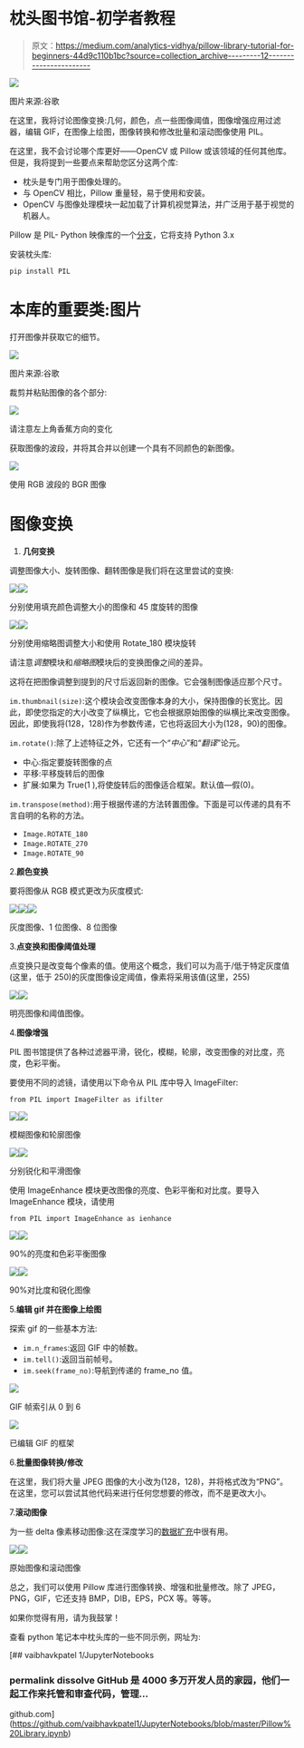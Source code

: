 # 枕头图书馆-初学者教程

> 原文：<https://medium.com/analytics-vidhya/pillow-library-tutorial-for-beginners-44d9c110b1bc?source=collection_archive---------12----------------------->

![](img/dbfdddde059a58e5db3e766a9dea487d.png)

图片来源:谷歌

在这里，我将讨论图像变换:几何，颜色，点一些图像阈值，图像增强应用过滤器，编辑 GIF，在图像上绘图，图像转换和修改批量和滚动图像使用 PIL。

在这里，我不会讨论哪个库更好——OpenCV 或 Pillow 或该领域的任何其他库。但是，我将提到一些要点来帮助您区分这两个库:

*   枕头是专门用于图像处理的。
*   与 OpenCV 相比，Pillow 重量轻，易于使用和安装。
*   OpenCV 与图像处理模块一起加载了计算机视觉算法，并广泛用于基于视觉的机器人。

Pillow 是 PIL- Python 映像库的一个[分支](https://en.wikipedia.org/wiki/Fork_(software_development))，它将支持 Python 3.x

安装枕头库:

```
pip install PIL
```

# 本库的重要类:**图片**

打开图像并获取它的细节。

![](img/5cd96b9219a341562323c56087ceb614.png)

图片来源:谷歌

裁剪并粘贴图像的各个部分:

![](img/f7f751ef6fc1a093996e22c4f028bbb7.png)

请注意左上角香蕉方向的变化

获取图像的波段，并将其合并以创建一个具有不同颜色的新图像。

![](img/95894b6ce31cbeff7301434364408bbb.png)

使用 RGB 波段的 BGR 图像

# 图像变换

1.  **几何变换**

调整图像大小、旋转图像、翻转图像是我们将在这里尝试的变换:

![](img/2c4877288bf59933090b1950fd487b02.png)![](img/847077405a5897d30015a4a8f0aaf43b.png)

分别使用填充颜色调整大小的图像和 45 度旋转的图像

![](img/05df48c3cbdd7703c2ea8a5ce28bde89.png)![](img/1680157d2acb761ced66ead446bcbafb.png)

分别使用缩略图调整大小和使用 Rotate_180 模块旋转

请注意*调整*模块和*缩略图*模块后的变换图像之间的差异。

这将在把图像调整到提到的尺寸后返回新的图像。它会强制图像适应那个尺寸。

`im.thumbnail(size)`:这个模块会改变图像本身的大小，保持图像的长宽比。因此，即使您指定的大小改变了纵横比，它也会根据原始图像的纵横比来改变图像。因此，即使我将(128，128)作为参数传递，它也将返回大小为(128，90)的图像。

`im.rotate()`:除了上述特征之外，它还有一个“*中心*”和“*翻译*”论元。

*   中心:指定要旋转图像的点
*   平移:平移旋转后的图像
*   扩展:如果为 True(1 ),将使旋转后的图像适合框架。默认值—假(0)。

`im.transpose(method)`:用于根据传递的方法转置图像。下面是可以传递的具有不言自明的名称的方法。

*   `Image.ROTATE_180`
*   `Image.ROTATE_270`
*   `Image.ROTATE_90`

2.**颜色变换**

要将图像从 RGB 模式更改为灰度模式:

![](img/931047f70093ad05d367a3e43fea0577.png)![](img/1f1bd60e028aaa1f7de6b51c354c0260.png)![](img/b28a82551268d86ac24993a95f19dd94.png)

灰度图像、1 位图像、8 位图像

3.**点变换和图像阈值处理**

点变换只是改变每个像素的值。使用这个概念，我们可以为高于/低于特定灰度值(这里，低于 250)的灰度图像设定阈值，像素将采用该值(这里，255)

![](img/e53ee107b89d9913c5e03e9a79f0dba6.png)![](img/087778ac754de1f2ad023c2d7f4a9c8b.png)

明亮图像和阈值图像。

4.**图像增强**

PIL 图书馆提供了各种过滤器平滑，锐化，模糊，轮廓，改变图像的对比度，亮度，色彩平衡。

要使用不同的滤镜，请使用以下命令从 PIL 库中导入 ImageFilter:

```
from PIL import ImageFilter as ifilter
```

![](img/cf3a7edd7152885cee3b8cac91398b28.png)![](img/7530490609864726aa928e674acc2a86.png)

模糊图像和轮廓图像

![](img/04c49a9aff4aa3fe5faa594b612bc1c3.png)![](img/0c9624d0ad388cb49cf18e8c6a1c6343.png)

分别锐化和平滑图像

使用 ImageEnhance 模块更改图像的亮度、色彩平衡和对比度。要导入 ImageEnhance 模块，请使用

```
from PIL import ImageEnhance as ienhance
```

![](img/1a619faf1ab633f8ede911f38703e8b2.png)![](img/f2b78672db862ba3519c87c2b9f15448.png)

90%的亮度和色彩平衡图像

![](img/252a592d85e44b0c5e791e1e71128755.png)![](img/9988f29183222614bdb2cdfa9144ae9e.png)

90%对比度和锐化图像

5.**编辑 gif 并在图像上绘图**

探索 gif 的一些基本方法:

*   `im.n_frames`:返回 GIF 中的帧数。
*   `im.tell()`:返回当前帧号。
*   `im.seek(frame_no)`:导航到传递的 frame_no 值。

![](img/b0d081400f66ba86eac18320b61b75ff.png)

GIF 帧索引从 0 到 6

![](img/d2f469899a72e16d3c3f11cb9e618c53.png)

已编辑 GIF 的框架

6.**批量图像转换/修改**

在这里，我们将大量 JPEG 图像的大小改为(128，128)，并将格式改为“PNG”。在这里，您可以尝试其他代码来进行任何您想要的修改，而不是更改大小。

7.**滚动图像**

为一些 delta 像素移动图像:这在深度学习的[数据扩充](https://towardsdatascience.com/data-augmentation-for-deep-learning-4fe21d1a4eb9)中很有用。

![](img/5cd96b9219a341562323c56087ceb614.png)![](img/d76bb99af29dddf9b89f7cb182043cd0.png)

原始图像和滚动图像

总之，我们可以使用 Pillow 库进行图像转换、增强和批量修改。除了 JPEG，PNG，GIF，它还支持 BMP，DIB，EPS，PCX 等。等等。

如果你觉得有用，请为我鼓掌！

查看 python 笔记本中枕头库的一些不同示例，网址为:

[](https://github.com/vaibhavkpatel1/JupyterNotebooks/blob/master/Pillow%20Library.ipynb) [## vaibhavkpatel 1/JupyterNotebooks

### permalink dissolve GitHub 是 4000 多万开发人员的家园，他们一起工作来托管和审查代码，管理…

github.com](https://github.com/vaibhavkpatel1/JupyterNotebooks/blob/master/Pillow%20Library.ipynb)